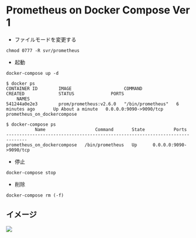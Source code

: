 # Prometheus on Docker Compose Ver 1

+ ファイルモードを変更する

```
chmod 0777 -R svr/prometheus
```

+ 起動

```
docker-compose up -d
```

```
$ docker ps
CONTAINER ID        IMAGE                    COMMAND             CREATED             STATUS              PORTS                
    NAMES
541244a0e2e3        prom/prometheus:v2.6.0   "/bin/prometheus"   6 minutes ago       Up About a minute   0.0.0.0:9090->9090/tcp   prometheus_on_dockercompose
```
```
$ docker-compose ps
           Name                   Command       State           Ports         
------------------------------------------------------------------------------
prometheus_on_dockercompose   /bin/prometheus   Up      0.0.0.0:9090->9090/tcp      
```

+ 停止

```
docker-compose stop
```

+ 削除

```
docker-compose rm (-f)
```


## イメージ

![](https://docs.google.com/drawings/d/e/2PACX-1vRg7a78VqSl9cPP7OfUyEoS75M0mfncgP71qLVe-pytVQFIFGIiR2P0vU3Y6H0ffN-7QBAbph4Bg4Zw/pub?w=228&h=157)
